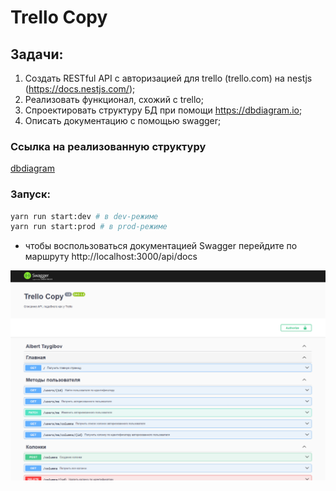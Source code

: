 # Trello Copy

## Задачи:

1. Создать RESTful API с авторизацией для trello (trello.com) на nestjs (https://docs.nestjs.com/);
2. Реализовать функционал, схожий с trello;
3. Спроектировать структуру БД при помощи https://dbdiagram.io;
4. Описать документацию с помощью swagger;

### Ссылка на реализованную структуру

[dbdiagram](https://dbdiagram.io/d/backend-test-task-similar-to-trello-Diagram-66bf763f8b4bb5230e511f1a)

### Запуск:

```bash
yarn run start:dev # в dev-режиме
yarn run start:prod # в prod-режиме
```

- чтобы воспользоваться документацией Swagger перейдите по маршруту http://localhost:3000/api/docs

![](swagger.png)
